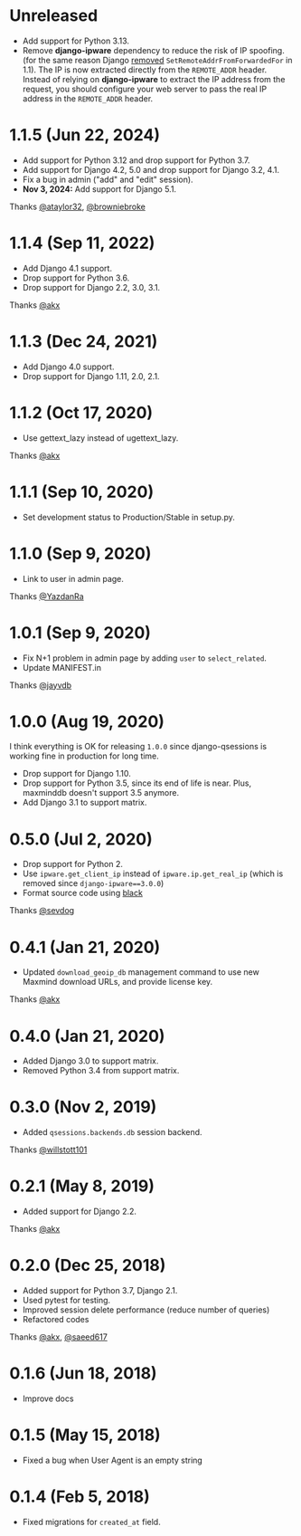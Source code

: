 # Unreleased

- Add support for Python 3.13.
- Remove **django-ipware** dependency to reduce the risk of IP spoofing.
  (for the same reason Django
  [removed](https://docs.djangoproject.com/en/5.2/releases/1.1/#removed-setremoteaddrfromforwardedfor-middleware)
  `SetRemoteAddrFromForwardedFor` in 1.1).
  The IP is now extracted directly from the `REMOTE_ADDR` header.
  Instead of relying on **django-ipware**
  to extract the IP address from the request,
  you should configure your web server
  to pass the real IP address in the `REMOTE_ADDR` header.

# 1.1.5 (Jun 22, 2024)

- Add support for Python 3.12 and drop support for Python 3.7.
- Add support for Django 4.2, 5.0 and drop support for Django 3.2, 4.1.
- Fix a bug in admin ("add" and "edit" session).
- **Nov 3, 2024:** Add support for Django 5.1.

Thanks [@ataylor32](https://github.com/ataylor32), [@browniebroke](https://github.com/browniebroke)

# 1.1.4 (Sep 11, 2022)

- Add Django 4.1 support.
- Drop support for Python 3.6.
- Drop support for Django 2.2, 3.0, 3.1.

Thanks [@akx](https://github.com/akx)

# 1.1.3 (Dec 24, 2021)

- Add Django 4.0 support.
- Drop support for Django 1.11, 2.0, 2.1.

# 1.1.2 (Oct 17, 2020)

- Use gettext_lazy instead of ugettext_lazy.

Thanks [@akx](https://github.com/akx)

# 1.1.1 (Sep 10, 2020)

- Set development status to Production/Stable in setup.py.

# 1.1.0 (Sep 9, 2020)

- Link to user in admin page.

Thanks [@YazdanRa](https://github.com/YazdanRa)

# 1.0.1 (Sep 9, 2020)

- Fix N+1 problem in admin page by adding `user` to `select_related`.
- Update MANIFEST.in

Thanks [@jayvdb](https://github.com/jayvdb)

# 1.0.0 (Aug 19, 2020)

I think everything is OK for releasing `1.0.0` since django-qsessions is working fine in production for long time.

- Drop support for Django 1.10.
- Drop support for Python 3.5, since its end of life is near. Plus, maxminddb doesn't support 3.5 anymore.
- Add Django 3.1 to support matrix.

# 0.5.0 (Jul 2, 2020)

- Drop support for Python 2.
- Use `ipware.get_client_ip` instead of `ipware.ip.get_real_ip` (which is removed since `django-ipware==3.0.0`)
- Format source code using [black](https://github.com/psf/black)

Thanks [@sevdog](https://github.com/sevdog)

# 0.4.1 (Jan 21, 2020)

- Updated `download_geoip_db` management command to use new Maxmind download URLs, and provide license key.

Thanks [@akx](https://github.com/akx)

# 0.4.0 (Jan 21, 2020)

- Added Django 3.0 to support matrix.
- Removed Python 3.4 from support matrix.

# 0.3.0 (Nov 2, 2019)

- Added `qsessions.backends.db` session backend.

Thanks [@willstott101](https://github.com/willstott101)

# 0.2.1 (May 8, 2019)

- Added support for Django 2.2.

Thanks [@akx](https://github.com/akx)

# 0.2.0 (Dec 25, 2018)

- Added support for Python 3.7, Django 2.1.
- Used pytest for testing.
- Improved session delete performance (reduce number of queries)
- Refactored codes

Thanks [@akx](https://github.com/akx), [@saeed617](https://github.com/saeed617)

# 0.1.6 (Jun 18, 2018)

- Improve docs

# 0.1.5 (May 15, 2018)

- Fixed a bug when User Agent is an empty string

# 0.1.4 (Feb 5, 2018)

- Fixed migrations for `created_at` field.
